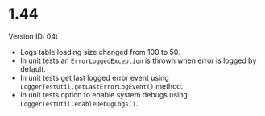 # 1.44

Version ID: 04t  

- Logs table loading size changed from 100 to 50.
- In unit tests an `ErrorLoggedException` is thrown when error is logged by default.
- In unit tests get last logged error event using `LoggerTestUtil.getLastErrorLogEvent()` method.
- In unit tests option to enable system debugs using `LoggerTestUtil.enableDebugLogs()`.